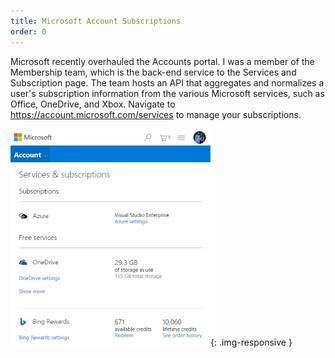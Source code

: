 ```yaml
---
title: Microsoft Account Subscriptions
order: 0
---
```

Microsoft recently overhauled the Accounts portal. I was a member of the Membership team, which is the back-end service to the Services and Subscription page. The team hosts an API that aggregates and normalizes a user's subscription information from the various Microsoft services, such as Office, OneDrive, and Xbox. Navigate to <https://account.microsoft.com/services> to manage your subscriptions.

![Account Services screenshot](/assets/microsoft-services-project/account-services-screenshot.png){: .img-responsive }